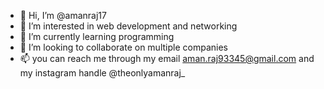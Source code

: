- 👋 Hi, I’m @amanraj17
- 👀 I’m interested in web development and networking
- 🌱 I’m currently learning programming
- 💞️ I’m looking to collaborate on multiple companies
- 📫 you can reach me through my email aman.raj93345@gmail.com and my instagram handle @theonlyamanraj_

<!---
amanraj17/amanraj17 is a ✨ special ✨ repository because its `README.md` (this file) appears on your GitHub profile.
You can click the Preview link to take a look at your changes.
--->
